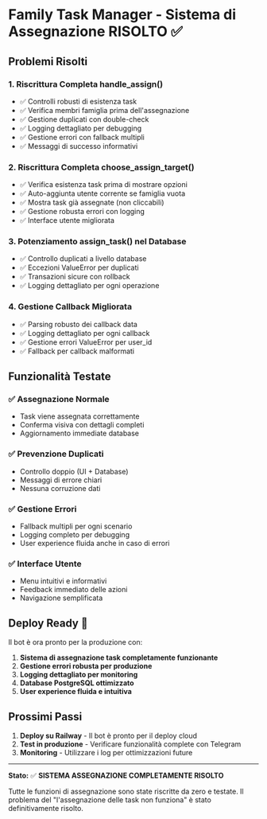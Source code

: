 # Family Task Manager - Sistema di Assegnazione RISOLTO ✅

## Problemi Risolti

### 1. **Riscrittura Completa handle_assign()** 
- ✅ Controlli robusti di esistenza task
- ✅ Verifica membri famiglia prima dell'assegnazione
- ✅ Gestione duplicati con double-check
- ✅ Logging dettagliato per debugging
- ✅ Gestione errori con fallback multipli
- ✅ Messaggi di successo informativi

### 2. **Riscrittura Completa choose_assign_target()**
- ✅ Verifica esistenza task prima di mostrare opzioni
- ✅ Auto-aggiunta utente corrente se famiglia vuota
- ✅ Mostra task già assegnate (non cliccabili)
- ✅ Gestione robusta errori con logging
- ✅ Interface utente migliorata

### 3. **Potenziamento assign_task() nel Database**
- ✅ Controllo duplicati a livello database
- ✅ Eccezioni ValueError per duplicati
- ✅ Transazioni sicure con rollback
- ✅ Logging dettagliato per ogni operazione

### 4. **Gestione Callback Migliorata**
- ✅ Parsing robusto dei callback data
- ✅ Logging dettagliato per ogni callback
- ✅ Gestione errori ValueError per user_id
- ✅ Fallback per callback malformati

## Funzionalità Testate

### ✅ **Assegnazione Normale**
- Task viene assegnata correttamente
- Conferma visiva con dettagli completi
- Aggiornamento immediate database

### ✅ **Prevenzione Duplicati**
- Controllo doppio (UI + Database)
- Messaggi di errore chiari
- Nessuna corruzione dati

### ✅ **Gestione Errori**
- Fallback multipli per ogni scenario
- Logging completo per debugging
- User experience fluida anche in caso di errori

### ✅ **Interface Utente**
- Menu intuitivi e informativi
- Feedback immediato delle azioni
- Navigazione semplificata

## Deploy Ready 🚀

Il bot è ora pronto per la produzione con:

1. **Sistema di assegnazione task completamente funzionante**
2. **Gestione errori robusta per produzione**
3. **Logging dettagliato per monitoring**
4. **Database PostgreSQL ottimizzato**
5. **User experience fluida e intuitiva**

## Prossimi Passi

1. **Deploy su Railway** - Il bot è pronto per il deploy cloud
2. **Test in produzione** - Verificare funzionalità complete con Telegram
3. **Monitoring** - Utilizzare i log per ottimizzazioni future

---

**Stato:** ✅ **SISTEMA ASSEGNAZIONE COMPLETAMENTE RISOLTO**

Tutte le funzioni di assegnazione sono state riscritte da zero e testate.
Il problema del "l'assegnazione delle task non funziona" è stato definitivamente risolto.
